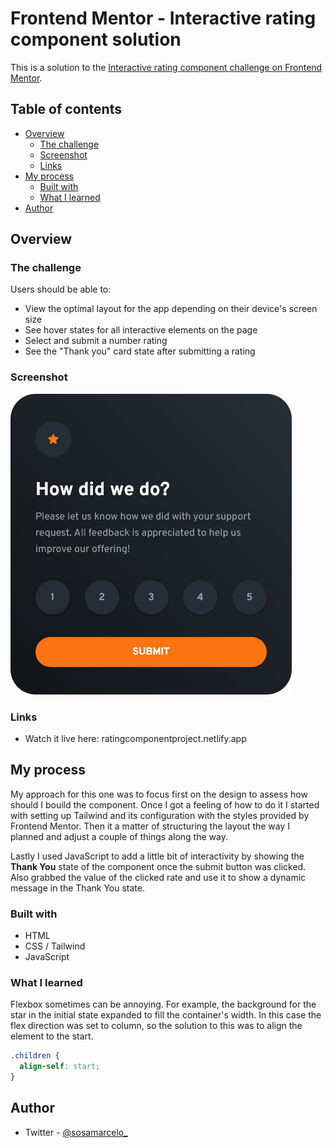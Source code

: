 # Frontend Mentor - Interactive rating component solution

This is a solution to the [Interactive rating component challenge on Frontend Mentor](https://www.frontendmentor.io/challenges/interactive-rating-component-koxpeBUmI).

## Table of contents

- [Overview](#overview)
  - [The challenge](#the-challenge)
  - [Screenshot](#screenshot)
  - [Links](#links)
- [My process](#my-process)
  - [Built with](#built-with)
  - [What I learned](#what-i-learned)
- [Author](#author)

## Overview

### The challenge

Users should be able to:

- View the optimal layout for the app depending on their device's screen size
- See hover states for all interactive elements on the page
- Select and submit a number rating
- See the "Thank you" card state after submitting a rating

### Screenshot

![Component Screenshot](./screenshot.png)

### Links

- Watch it live here: ratingcomponentproject.netlify.app

## My process

My approach for this one was to focus first on the design to assess how should I bouild the component. Once I got a feeling of how to do it I started with setting up Tailwind and its configuration with the styles provided by Frontend Mentor. Then it a matter of structuring the layout the way I planned and adjust a couple of things along the way.

Lastly I used JavaScript to add a little bit of interactivity by showing the **Thank You** state of the component once the submit button was clicked. Also grabbed the value of the clicked rate and use it to show a dynamic message in the Thank You state.

### Built with

- HTML
- CSS / Tailwind
- JavaScript

### What I learned

Flexbox sometimes can be annoying. For example, the background for the star in the initial state expanded to fill the container's width. In this case the flex direction was set to column, so the solution to this was to align the element to the start.

```css
.children {
  align-self: start;
}
```

## Author

- Twitter - [@sosamarcelo\_](https://twitter.com/sosamarcelo_)
